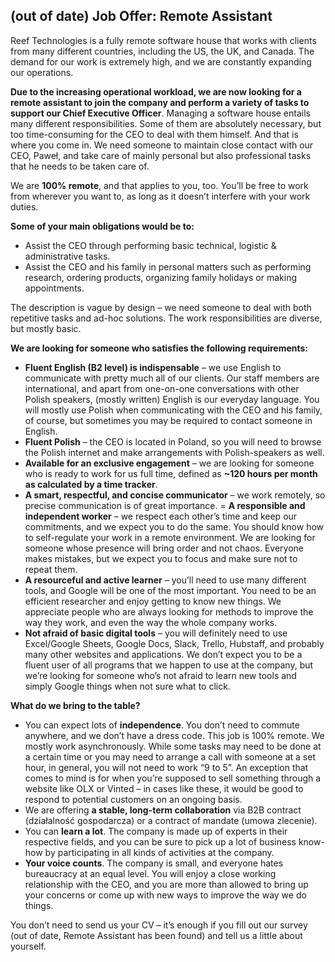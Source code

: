 ## (out of date) Job Offer: Remote Assistant

Reef Technologies is a fully remote software house that works with clients from many different countries, including the US, the UK, and Canada. The demand for our work is extremely high, and we are constantly expanding our operations.

**Due to the increasing operational workload, we are now looking for a remote assistant to join the company and perform a variety of tasks to support our Chief Executive Officer**. Managing a software house entails many different responsibilities. Some of them are absolutely necessary, but too time-consuming for the CEO to deal with them himself. And that is where you come in. We need someone to maintain close contact with our CEO, Paweł, and take care of mainly personal but also professional tasks that he needs to be taken care of.

We are **100% remote**, and that applies to you, too. You’ll be free to work from wherever you want to, as long as it doesn’t interfere with your work duties.

**Some of your main obligations would be to:**
- Assist the CEO through performing basic technical, logistic & administrative tasks.
- Assist the CEO and his family in personal matters such as performing research, ordering products, organizing family holidays or making appointments.

The description is vague by design – we need someone to deal with both repetitive tasks and ad-hoc solutions. The work responsibilities are diverse, but mostly basic.

**We are looking for someone who satisfies the following requirements:**

- **Fluent English (B2 level) is indispensable** – we use English to communicate with pretty much all of our clients. Our staff members are international, and apart from one-on-one conversations with other Polish speakers, (mostly written) English is our everyday language. You will mostly use Polish when communicating with the CEO and his family, of course, but sometimes you may be required to contact someone in English.
- **Fluent Polish** – the CEO is located in Poland, so you will need to browse the Polish internet and make arrangements with Polish-speakers as well.
- **Available for an exclusive engagement** – we are looking for someone who is ready to work for us full time, defined as **~120 hours per month as calculated by a time tracker**.
- **A smart, respectful, and concise communicator** – we work remotely, so precise communication is of great importance.
= **A responsible and independent worker** – we respect each other’s time and keep our commitments, and we expect you to do the same. You should know how to self-regulate your work in a remote environment. We are looking for someone whose presence will bring order and not chaos. Everyone makes mistakes, but we expect you to focus and make sure not to repeat them.
- **A resourceful and active learner** – you’ll need to use many different tools, and Google will be one of the most important. You need to be an efficient researcher and enjoy getting to know new things. We appreciate people who are always looking for methods to improve the way they work, and even the way the whole company works.
- **Not afraid of basic digital tools** – you will definitely need to use Excel/Google Sheets, Google Docs, Slack, Trello, Hubstaff, and probably many other websites and applications. We don’t expect you to be a fluent user of all programs that we happen to use at the company, but we’re looking for someone who’s not afraid to learn new tools and simply Google things when not sure what to click.


**What do we bring to the table?**

- You can expect lots of **independence**. You don’t need to commute anywhere, and we don’t have a dress code. This job is 100% remote. We mostly work asynchronously. While some tasks may need to be done at a certain time or you may need to arrange a call with someone at a set hour, in general, you will not need to work “9 to 5”. An exception that comes to mind is for when you’re supposed to sell something through a website like OLX or Vinted – in cases like these, it would be good to respond to potential customers on an ongoing basis.
- We are offering **a stable, long-term collaboration** via B2B contract (działalność gospodarcza) or a contract of mandate (umowa zlecenie).
- You can **learn a lot**. The company is made up of experts in their respective fields, and you can be sure to pick up a lot of business know-how by participating in all kinds of activities at the company.
- **Your voice counts**. The company is small, and everyone hates bureaucracy at an equal level. You will enjoy a close working relationship with the CEO, and you are more than allowed to bring up your concerns or come up with new ways to improve the way we do things.


You don’t need to send us your CV – it’s enough if you fill out our survey (out of date, Remote Assistant has been found) and tell us a little about yourself.
